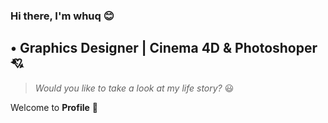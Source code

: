 ### Hi there, I'm whuq :blush:

## • Graphics Designer | Cinema 4D & Photoshoper 💘

> *Would you like to take a look at my life story?* 😃

Welcome to **Profile** 👋
